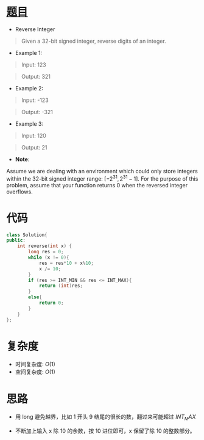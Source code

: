 # [题目](https://leetcode.com/problems/reverse-integer/)

* Reverse Integer

> Given a 32-bit signed integer, reverse digits of an integer.

* Example 1:

> Input: 123

> Output: 321

* Example 2:

>Input: -123

> Output: -321

* Example 3:

> Input: 120

> Output: 21

* **Note**:
    
Assume we are dealing with an environment which could only store integers within the 32-bit signed integer range: $[−2^31,  2^31 − 1]$. For the purpose of this problem, assume that your function returns 0 when the reversed integer overflows.


# 代码

```cpp
class Solution{
public:
    int reverse(int x) {
        long res = 0;
        while (x != 0){
            res = res*10 + x%10;
            x /= 10;
        }
        if (res >= INT_MIN && res <= INT_MAX){
            return (int)res;
        }
        else{
            return 0;
        }
    }
};
```

# 复杂度
* 时间复杂度: $O(1)$
* 空间复杂度: $O(1)$

# 思路
* 用 long 避免越界，比如 1 开头 9 结尾的很长的数，翻过来可能超过 $INT_MAX$

* 不断加上输入 x 除 10 的余数，按 10 进位即可，x 保留了除 10 的整数部分。